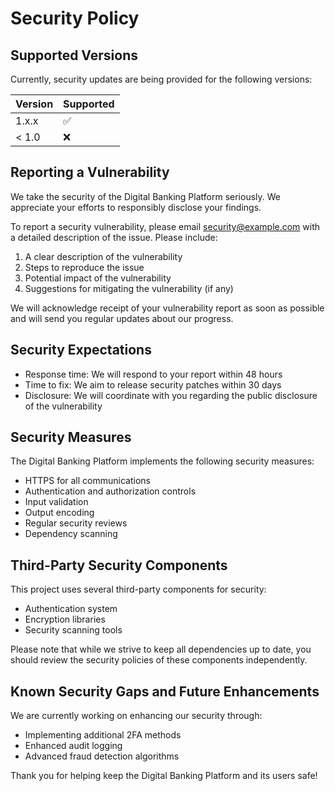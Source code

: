# Security Policy

## Supported Versions

Currently, security updates are being provided for the following versions:

| Version | Supported          |
| ------- | ------------------ |
| 1.x.x   | :white_check_mark: |
| < 1.0   | :x:                |

## Reporting a Vulnerability

We take the security of the Digital Banking Platform seriously. We appreciate your efforts to responsibly disclose your findings.

To report a security vulnerability, please email security@example.com with a detailed description of the issue. Please include:

1. A clear description of the vulnerability
2. Steps to reproduce the issue
3. Potential impact of the vulnerability
4. Suggestions for mitigating the vulnerability (if any)

We will acknowledge receipt of your vulnerability report as soon as possible and will send you regular updates about our progress.

## Security Expectations

- Response time: We will respond to your report within 48 hours
- Time to fix: We aim to release security patches within 30 days
- Disclosure: We will coordinate with you regarding the public disclosure of the vulnerability

## Security Measures

The Digital Banking Platform implements the following security measures:

- HTTPS for all communications
- Authentication and authorization controls
- Input validation
- Output encoding
- Regular security reviews
- Dependency scanning

## Third-Party Security Components

This project uses several third-party components for security:

- Authentication system
- Encryption libraries
- Security scanning tools

Please note that while we strive to keep all dependencies up to date, you should review the security policies of these components independently.

## Known Security Gaps and Future Enhancements

We are currently working on enhancing our security through:

- Implementing additional 2FA methods
- Enhanced audit logging
- Advanced fraud detection algorithms

Thank you for helping keep the Digital Banking Platform and its users safe!